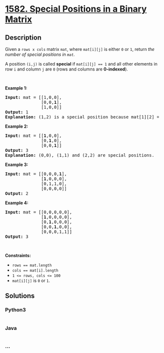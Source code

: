 # [1582. Special Positions in a Binary Matrix](https://leetcode.com/problems/special-positions-in-a-binary-matrix)



## Description

<p>Given a&nbsp;<code>rows x cols</code>&nbsp;matrix&nbsp;<code>mat</code>,&nbsp;where <code>mat[i][j]</code> is either <code>0</code> or <code>1</code>,&nbsp;return <em>the number of special positions in <code>mat</code>.</em></p>

<p>A position <code>(i,j)</code> is called <strong>special</strong>&nbsp;if&nbsp;<code>mat[i][j] == 1</code> and all other elements in row <code>i</code>&nbsp;and column <code>j</code>&nbsp;are <code>0</code> (rows and columns are <strong>0-indexed</strong>).</p>

<p>&nbsp;</p>
<p><strong>Example 1:</strong></p>

<pre>
<strong>Input:</strong> mat = [[1,0,0],
&nbsp;             [0,0,<strong>1</strong>],
&nbsp;             [1,0,0]]
<strong>Output:</strong> 1
<strong>Explanation:</strong> (1,2) is a special position because mat[1][2] == 1 and all other elements in row 1 and column 2 are 0.
</pre>

<p><strong>Example 2:</strong></p>

<pre>
<strong>Input:</strong> mat = [[<strong>1</strong>,0,0],
&nbsp;             [0,<strong>1</strong>,0],
&nbsp;             [0,0,<strong>1</strong>]]
<strong>Output:</strong> 3
<strong>Explanation:</strong> (0,0), (1,1) and (2,2) are special positions. 
</pre>

<p><strong>Example 3:</strong></p>

<pre>
<strong>Input:</strong> mat = [[0,0,0,<strong>1</strong>],
&nbsp;             [<strong>1</strong>,0,0,0],
&nbsp;             [0,1,1,0],
&nbsp;             [0,0,0,0]]
<strong>Output:</strong> 2
</pre>

<p><strong>Example 4:</strong></p>

<pre>
<strong>Input:</strong> mat = [[0,0,0,0,0],
&nbsp;             [<strong>1</strong>,0,0,0,0],
&nbsp;             [0,<strong>1</strong>,0,0,0],
&nbsp;             [0,0,<strong>1</strong>,0,0],
&nbsp;             [0,0,0,1,1]]
<strong>Output:</strong> 3
</pre>

<p>&nbsp;</p>
<p><strong>Constraints:</strong></p>

<ul>
	<li><code>rows == mat.length</code></li>
	<li><code>cols == mat[i].length</code></li>
	<li><code>1 &lt;= rows, cols &lt;= 100</code></li>
	<li><code>mat[i][j]</code> is <code>0</code> or <code>1</code>.</li>
</ul>


## Solutions

<!-- tabs:start -->

### **Python3**

```python

```

### **Java**

```java

```

### **...**

```

```

<!-- tabs:end -->
